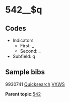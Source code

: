 # 542\_\_$q

## Codes

-   Indicators
    -   First: \_
    -   Second: \_
-   Subfield: q

## Sample bibs

9930741 [Quicksearch](https://search.library.yale.edu/catalog/9930741) [VXWS](http://prodorbis.library.yale.edu:7014/vxws/GetHoldingsService?bibId=9930741)

**Parent topic:**[542](../../tags/542/542.md)

